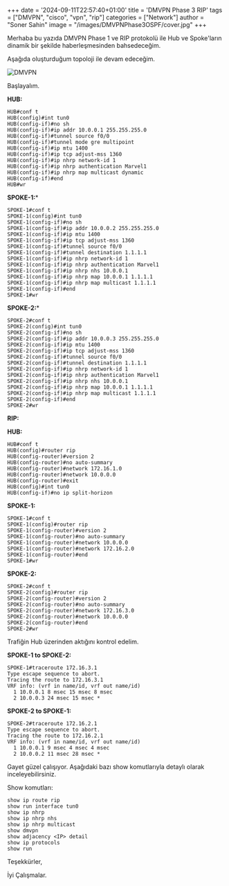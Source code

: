+++
date = '2024-09-11T22:57:40+01:00'
title = 'DMVPN Phase 3 RIP'
tags = ["DMVPN", "cisco", "vpn", "rip"]
categories = ["Network"]
author = "Soner Sahin"
image = "/images/DMVPNPhase3OSPF/cover.jpg"
+++

Merhaba bu yazıda DMVPN Phase 1 ve RIP protokolü ile Hub ve Spoke'ların dinamik bir şekilde haberleşmesinden bahsedeceğim.

Aşağıda oluşturduğum topoloji ile devam edeceğim.

![DMVPN](/images/DMVPNPhase3RIP/1.png)


Başlayalım.

**HUB:**
```
HUB#conf t 
HUB(config)#int tun0 
HUB(config-if)#no sh
HUB(config-if)#ip addr 10.0.0.1 255.255.255.0 
HUB(config-if)#tunnel source f0/0
HUB(config-if)#tunnel mode gre multipoint
HUB(config-if)#ip mtu 1400
HUB(config-if)#ip tcp adjust-mss 1360 
HUB(config-if)#ip nhrp network-id 1  
HUB(config-if)#ip nhrp authentication Marvel1   
HUB(config-if)#ip nhrp map multicast dynamic  
HUB(config-if)#end
HUB#wr
```

**SPOKE-1:***
```
SPOKE-1#conf t
SPOKE-1(config)#int tun0
SPOKE-1(config-if)#no sh
SPOKE-1(config-if)#ip addr 10.0.0.2 255.255.255.0
SPOKE-1(config-if)#ip mtu 1400
SPOKE-1(config-if)#ip tcp adjust-mss 1360
SPOKE-1(config-if)#tunnel source f0/0
SPOKE-1(config-if)#tunnel destination 1.1.1.1
SPOKE-1(config-if)#ip nhrp network-id 1
SPOKE-1(config-if)#ip nhrp authentication Marvel1
SPOKE-1(config-if)#ip nhrp nhs 10.0.0.1
SPOKE-1(config-if)#ip nhrp map 10.0.0.1 1.1.1.1
SPOKE-1(config-if)#ip nhrp map multicast 1.1.1.1
SPOKE-1(config-if)#end
SPOKE-1#wr
```

**SPOKE-2:***
```
SPOKE-2#conf t
SPOKE-2(config)#int tun0
SPOKE-2(config-if)#no sh
SPOKE-2(config-if)#ip addr 10.0.0.3 255.255.255.0
SPOKE-2(config-if)#ip mtu 1400
SPOKE-2(config-if)#ip tcp adjust-mss 1360
SPOKE-2(config-if)#tunnel source f0/0
SPOKE-2(config-if)#tunnel destination 1.1.1.1
SPOKE-2(config-if)#ip nhrp network-id 1
SPOKE-2(config-if)#ip nhrp authentication Marvel1
SPOKE-2(config-if)#ip nhrp nhs 10.0.0.1
SPOKE-2(config-if)#ip nhrp map 10.0.0.1 1.1.1.1
SPOKE-2(config-if)#ip nhrp map multicast 1.1.1.1
SPOKE-2(config-if)#end
SPOKE-2#wr
```


**RIP:**

**HUB:**
```
HUB#conf t
HUB(config)#router rip 
HUB(config-router)#version 2
HUB(config-router)#no auto-summary 
HUB(config-router)#network 172.16.1.0
HUB(config-router)#network 10.0.0.0
HUB(config-router)#exit
HUB(config)#int tun0
HUB(config-if)#no ip split-horizon 
```

**SPOKE-1:**
```
SPOKE-1#conf t
SPOKE-1(config)#router rip
SPOKE-1(config-router)#version 2
SPOKE-1(config-router)#no auto-summary 
SPOKE-1(config-router)#network 10.0.0.0
SPOKE-1(config-router)#network 172.16.2.0
SPOKE-1(config-router)#end
SPOKE-1#wr
```

**SPOKE-2:**
```
SPOKE-2#conf t
SPOKE-2(config)#router rip
SPOKE-2(config-router)#version 2
SPOKE-2(config-router)#no auto-summary 
SPOKE-2(config-router)#network 172.16.3.0
SPOKE-2(config-router)#network 10.0.0.0
SPOKE-2(config-router)#end
SPOKE-2#wr
```


Trafiğin Hub üzerinden aktığını kontrol edelim.

**SPOKE-1 to SPOKE-2:**
```
SPOKE-1#traceroute 172.16.3.1
Type escape sequence to abort.
Tracing the route to 172.16.3.1
VRF info: (vrf in name/id, vrf out name/id)
  1 10.0.0.1 8 msec 15 msec 8 msec
  2 10.0.0.3 24 msec 15 msec * 
```

**SPOKE-2 to SPOKE-1:**
```
SPOKE-2#traceroute 172.16.2.1
Type escape sequence to abort.
Tracing the route to 172.16.2.1
VRF info: (vrf in name/id, vrf out name/id)
  1 10.0.0.1 9 msec 4 msec 4 msec
  2 10.0.0.2 11 msec 28 msec * 
```


Gayet güzel çalışıyor. Aşağıdaki bazı show komutlarıyla detaylı olarak inceleyebilirsiniz.


Show komutları:
```
show ip route rip
show run interface tun0
show ip nhrp
show ip nhrp nhs
show ip nhrp multicast
show dmvpn
show adjacency <IP> detail
show ip protocols
show run
```




Teşekkürler,

İyi Çalışmalar.






